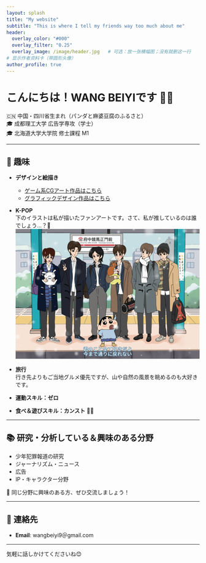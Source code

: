 ```yaml
---
layout: splash
title: "My website"
subtitle: "This is where I tell my friends way too much about me"
header:
  overlay_color: "#000"
  overlay_filter: "0.25"
  overlay_image: /image/header.jpg   # 可选：放一张横幅图；没有就删这一行
# 显示作者资料卡（带圆形头像）
author_profile: true
---
```


# こんにちは！WANG BEIYIです 🐼✨

🇨🇳 中国・四川省生まれ（パンダと麻婆豆腐のふるさと）  
🎓 成都理工大学 広告学専攻（学士）  
🎓 北海道大学大学院 修士課程 M1

---

## 🎨 趣味
- **デザインと絵描き**
  - [ゲーム系CGアート作品はこちら](https://www.ggac.com/work/detail/406353)
  - [グラフィックデザイン作品はこちら](https://mp.weixin.qq.com/s/kjHRJwrk5teJv_ApwJPC_w)

- **K-POP**  
  下のイラストは私が描いたファンアートです。さて、私が推しているのは誰でしょう…？🤭  
  ![同人アート](image/IMG_6451.JPG)

- **旅行**  
  行き先よりもご当地グルメ優先ですが、山や自然の風景を眺めるのも大好きです。  

- **運動スキル：ゼロ**  

- **食べ＆遊びスキル：カンスト** 🍜🎢

---

## 📚 研究・分析している＆興味のある分野
- 少年犯罪報道の研究  
- ジャーナリズム・ニュース  
- 広告  
- IP・キャラクター分野  

💬 同じ分野に興味のある方、ぜひ交流しましょう！

---

## 📩 連絡先
- **Email**: wangbeiyi9＠gmail.com  

---

気軽に話しかけてくださいね😊
